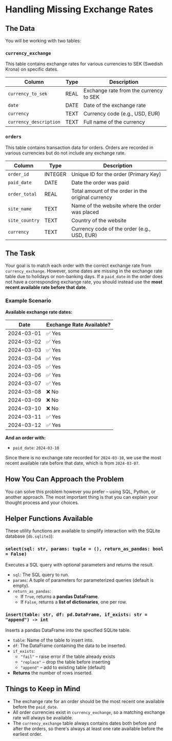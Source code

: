 # Handling Missing Exchange Rates

## The Data
You will be working with two tables:

### `currency_exchange`
This table contains exchange rates for various currencies to SEK (Swedish Krona) on specific dates.

| Column                 | Type   | Description                                 |
|------------------------|--------|---------------------------------------------|
| `currency_to_sek`      | REAL   | Exchange rate from the currency to SEK      |
| `date`                 | DATE   | Date of the exchange rate                   |
| `currency`             | TEXT   | Currency code (e.g., USD, EUR)              |
| `currency_description` | TEXT   | Full name of the currency                   |

### `orders`
This table contains transaction data for orders. Orders are recorded in various currencies but do not include any exchange rate.

| Column         | Type     | Description                                               |
|----------------|----------|-----------------------------------------------------------|
| `order_id`     | INTEGER  | Unique ID for the order (Primary Key)                    |
| `paid_date`    | DATE     | Date the order was paid                                  |
| `order_total`  | REAL     | Total amount of the order in the original currency       |
| `site_name`    | TEXT     | Name of the website where the order was placed           |
| `site_country` | TEXT     | Country of the website                                   |
| `currency`     | TEXT     | Currency code of the order (e.g., USD, EUR)             |

## The Task
Your goal is to match each order with the correct exchange rate from `currency_exchange`. However, some dates are missing in the exchange rate table due to holidays or non-banking days. If a `paid_date` in the order does not have a corresponding exchange rate, you should instead use the **most recent available rate before that date**.

### Example Scenario
**Available exchange rate dates:**

| Date         | Exchange Rate Available? |
|--------------|---------------------------|
| 2024-03-01   | ✅ Yes                     |
| 2024-03-02   | ✅ Yes                     |
| 2024-03-03   | ✅ Yes                     |
| 2024-03-04   | ✅ Yes                     |
| 2024-03-05   | ✅ Yes                     |
| 2024-03-06   | ✅ Yes                     |
| 2024-03-07   | ✅ Yes                     |
| 2024-03-08   | ❌ No                      |
| 2024-03-09   | ❌ No                      |
| 2024-03-10   | ❌ No                      |
| 2024-03-11   | ✅ Yes                     |
| 2024-03-12   | ✅ Yes                     |

**And an order with:**
- `paid_date`: `2024-03-10`

Since there is no exchange rate recorded for `2024-03-10`, we use the most recent available rate before that date, which is from `2024-03-07`.

## How You Can Approach the Problem
You can solve this problem however you prefer – using SQL, Python, or another approach. The most important thing is that you can explain your thought process and your choices.

## Helper Functions Available
These utility functions are available to simplify interaction with the SQLite database (`db.sqlite3`):

### `select(sql: str, params: tuple = (), return_as_pandas: bool = False)`
Executes a SQL query with optional parameters and returns the result.

- `sql`: The SQL query to run.  
- `params`: A tuple of parameters for parameterized queries (default is empty).  
- `return_as_pandas`:  
  - If `True`, returns a **pandas DataFrame**.  
  - If `False`, returns a **list of dictionaries**, one per row.

### `insert(table: str, df: pd.DataFrame, if_exists: str = "append") -> int`
Inserts a pandas DataFrame into the specified SQLite table.

- `table`: Name of the table to insert into.  
- `df`: The DataFrame containing the data to be inserted.  
- `if_exists`:  
  - `"fail"` – raise error if the table already exists  
  - `"replace"` – drop the table before inserting  
  - `"append"` – add to existing table (default)  
- **Returns** the number of rows inserted.

## Things to Keep in Mind
- The exchange rate for an order should be the most recent one available before the `paid_date`.
- All order currencies exist in `currency_exchange`, so a matching exchange rate will always be available.
- The `currency_exchange` table always contains dates both before and after the orders, so there's always at least one rate available before the earliest order.
